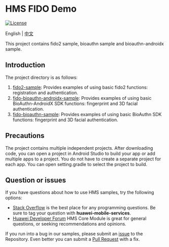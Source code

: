 # HMS FIDO Demo
[![License](https://img.shields.io/badge/Docs-hmsguides-brightgreen)](https://developer.huawei.com/consumer/en/doc/development/HMS-Guides/FIDO2_Overview)

English | [中文](https://github.com/HMS-Core/hms-FIDO-demo-java/blob/master/README_ZH.md)

This project contains fido2 sample, bioauthn sample and bioauthn-androidx sample. 

## Introduction
The project directory is as follows:
1. [fido2-sample](https://github.com/HMS-Core/hms-FIDO-demo-java/tree/master/fido2-sample): Provides examples of using basic fido2 functions: registration and authentication.
2. [fido-bioauthn-androidx-sample](https://github.com/HMS-Core/hms-FIDO-demo-java/tree/master/fido-bioauthn-androidx-sample): Provides examples of using basic BioAuthn-AndroidX SDK functions: fingerprint and 3D facial authentication.
3. [fido-bioauthn-sample](https://github.com/HMS-Core/hms-FIDO-demo-java/tree/master/fido-bioauthn-sample): Provides examples of using basic BioAuthn SDK functions: fingerprint and 3D facial authentication.

## Precautions
The project contains multiple independent projects. After downloading code, you can open a project in Android Studio to build your app or add multiple apps to a project. You do not have to create a separate project for each app. You can open setting.gradle to select the project to build.

## Question or issues
If you have questions about how to use HMS samples, try the following options:
- [Stack Overflow](https://stackoverflow.com/questions/tagged/huawei-mobile-services) is the best place for any programming questions. Be sure to tag your question with 
**huawei-mobile-services**.
- [Huawei Developer Forum](https://forums.developer.huawei.com/forumPortal/en/home?fid=0101187876626530001) HMS Core Module is great for general questions, or seeking recommendations and opinions.

If you run into a bug in our samples, please submit an [issue](https://github.com/HMS-Core/hms-FIDO-demo-java/issues) to the Repository. Even better you can submit a [Pull Request](https://github.com/HMS-Core/hms-FIDO-demo-java/pulls) with a fix.
